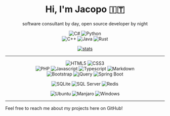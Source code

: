 <div align="center">
  
# Hi, I'm Jacopo :it:
software consultant by day, open source developer by night

![C#](https://img.shields.io/badge/_-.NET-512bd4?style=for-the-badge&logo=c%20sharp&logoColor=white")
![Python](https://img.shields.io/badge/_-python-3776AB?style=for-the-badge&logo=python&logoColor=white)
<br/>
![C++](https://img.shields.io/badge/_-c++-00599C?style=flat&logo=c%2B%2B)
![Java](https://img.shields.io/badge/_-java-white?style=flat&logo=openjdk&logoColor=black)
![Rust](https://img.shields.io/badge/_-rust-F46623?style=flat&logo=rust)


<a href="https://github.com/anuraghazra/github-readme-stats">

![stats](https://github-readme-stats.vercel.app/api?username=jacopowolf&theme=gruvbox)
</a>

---
  
![HTML5](https://img.shields.io/badge/-HTML5-gray?logo=html5&logoColor=E34F26)
![CSS3](https://img.shields.io/badge/-CSS3-gray?logo=css3&logoColor=1572B6)
<br>
![PHP](https://img.shields.io/badge/-php-gray?logo=php&logoColor=777BB4)
![Javascript](https://img.shields.io/badge/javascript-gray?&logo=javascript&logoColor=F7DF1E)
![Typescript](https://img.shields.io/badge/typescript-gray?&logo=typescript&logocolor=3178C6)
![Markdown](https://img.shields.io/badge/markdown-gray?&logo=markdown)
<br>
![Bootstrap](https://img.shields.io/badge/-bootstrap-36454F?logo=bootstrap&logoColor=7952B3)
![jQuery](https://img.shields.io/badge/jquery-36454F?&logo=jquery&logoColor=0769AD)
![Spring Boot](https://img.shields.io/badge/spring_boot-36454F?&logo=spring)

![SQLite](https://img.shields.io/badge/sqlite-ivory?&logo=sqlite&logoColor=07405e)
![SQL Server](https://img.shields.io/badge/SQL_Server-ivory?&logo=microsoft-sql-server&logoColor=CC2927)
![Redis](https://img.shields.io/badge/redis-ivory?&logo=redis&logoColor=dc382d)


![Ubuntu](https://img.shields.io/badge/Ubuntu-E95420?&logo=ubuntu&logoColor=white)
![Manjaro](https://img.shields.io/badge/Manjaro-35BF5C?&logo=manjaro&logoColor=white)
![Windows](https://img.shields.io/badge/Windows_10-0078D6?&logo=windows&logoColor=white)
  
</div>

---

Feel free to reach me about my projects here on GitHub!
